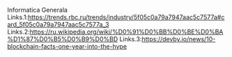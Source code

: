 Informatica Generala
Links.1:https://trends.rbc.ru/trends/industry/5f05c0a79a7947aac5c7577a#card_5f05c0a79a7947aac5c7577a_3
Links.2:https://ru.wikipedia.org/wiki/%D0%91%D0%BB%D0%BE%D0%BA%D1%87%D0%B5%D0%B9%D0%BD
Links.3:https://devby.io/news/10-blockchain-facts-one-year-into-the-hype
